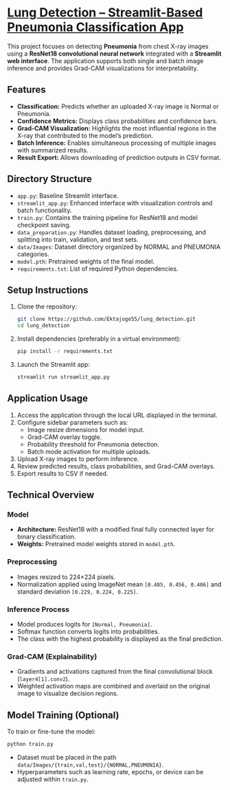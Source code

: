 # [Lung Detection – Streamlit-Based Pneumonia Classification App](https://infosys-project-awctidx2cpngvabdrxdq8k.streamlit.app/)

This project focuses on detecting **Pneumonia** from chest X-ray images using a **ResNet18 convolutional neural network** integrated with a **Streamlit web interface**. The application supports both single and batch image inference and provides Grad-CAM visualizations for interpretability.

## Features
- **Classification:** Predicts whether an uploaded X-ray image is Normal or Pneumonia.
- **Confidence Metrics:** Displays class probabilities and confidence bars.
- **Grad-CAM Visualization:** Highlights the most influential regions in the X-ray that contributed to the model’s prediction.
- **Batch Inference:** Enables simultaneous processing of multiple images with summarized results.
- **Result Export:** Allows downloading of prediction outputs in CSV format.

## Directory Structure
- `app.py`: Baseline Streamlit interface.
- `streamlit_app.py`: Enhanced interface with visualization controls and batch functionality.
- `train.py`: Contains the training pipeline for ResNet18 and model checkpoint saving.
- `data_preparation.py`: Handles dataset loading, preprocessing, and splitting into train, validation, and test sets.
- `data/Images`: Dataset directory organized by NORMAL and PNEUMONIA categories.
- `model.pth`: Pretrained weights of the final model.
- `requirements.txt`: List of required Python dependencies.

## Setup Instructions
1. Clone the repository:
   ```bash
   git clone https://github.com/Ektajoge55/lung_detection.git
   cd lung_detection
   ```
2. Install dependencies (preferably in a virtual environment):
   ```bash
   pip install -r requirements.txt
   ```
3. Launch the Streamlit app:
   ```bash
   streamlit run streamlit_app.py
   ```

## Application Usage
1. Access the application through the local URL displayed in the terminal.
2. Configure sidebar parameters such as:
   - Image resize dimensions for model input.
   - Grad-CAM overlay toggle.
   - Probability threshold for Pneumonia detection.
   - Batch mode activation for multiple uploads.
3. Upload X-ray images to perform inference.
4. Review predicted results, class probabilities, and Grad-CAM overlays.
5. Export results to CSV if needed.

## Technical Overview
### Model
- **Architecture:** ResNet18 with a modified final fully connected layer for binary classification.
- **Weights:** Pretrained model weights stored in `model.pth`.

### Preprocessing
- Images resized to 224×224 pixels.
- Normalization applied using ImageNet mean `[0.485, 0.456, 0.406]` and standard deviation `[0.229, 0.224, 0.225]`.

### Inference Process
- Model produces logits for `[Normal, Pneumonia]`.
- Softmax function converts logits into probabilities.
- The class with the highest probability is displayed as the final prediction.

### Grad-CAM (Explainability)
- Gradients and activations captured from the final convolutional block (`layer4[1].conv2`).
- Weighted activation maps are combined and overlaid on the original image to visualize decision regions.

## Model Training (Optional)
To train or fine-tune the model:
```bash
python train.py
```
- Dataset must be placed in the path `data/Images/{train,val,test}/{NORMAL,PNEUMONIA}`.
- Hyperparameters such as learning rate, epochs, or device can be adjusted within `train.py`.


